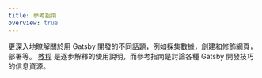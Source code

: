 ```yaml
---
title: 參考指南
overview: true
---
```


更深入地瞭解關於用 Gatsby 開發的不同話題，例如採集數據，創建和修飾網頁，部署等。 [教程](/tutorial/) 是逐步解釋的使用說明，而參考指南是討論各種 Gatsby 開發技巧的信息資源。

<GuideList slug={props.slug} />
